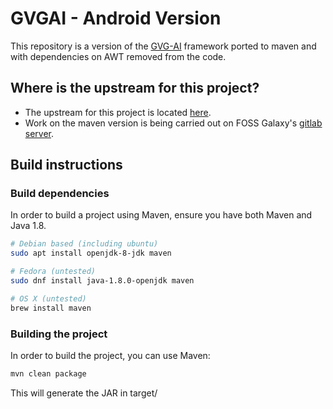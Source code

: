 GVGAI - Android Version
=======================

This repository is a version of the [GVG-AI][gvgai-repo] framework ported to maven and
with dependencies on AWT removed from the code.

## Where is the upstream for this project?
* The upstream for this project is located [here][gvgai-repo].
* Work on the maven version is being carried out on FOSS Galaxy's [gitlab server][fossgalaxy-vgdl].


## Build instructions
### Build dependencies
In order to build a project using Maven, ensure you have both Maven and Java 1.8.

```bash
# Debian based (including ubuntu)
sudo apt install openjdk-8-jdk maven

# Fedora (untested)
sudo dnf install java-1.8.0-openjdk maven

# OS X (untested)
brew install maven
```

### Building the project
In order to build the project, you can use Maven:

```bash
mvn clean package
```

This will generate the JAR in target/

[gvgai-repo]: https://github.com/EssexUniversityMCTS/gvgai
[fossgalaxy-vgdl]: https://git.fossgalaxy.com/iggi/vgdl